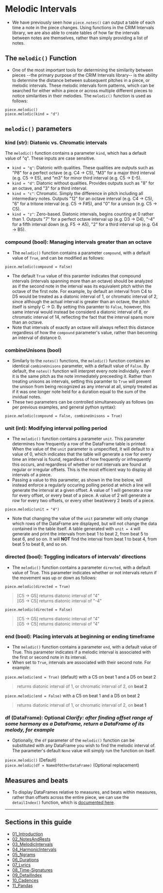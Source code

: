 # Melodic Intervals

  * We have previously seen how `piece.notes()` can output a table of each time a note in the piece changes. Using functions in the CRIM Intervals library, we are also able to create tables of how far the intervals between notes are themselves, rather than simply providing a list of notes.  

## The `melodic()` Function  

  * One of the most important tools for determining the similarity between pieces --the primary purpose of the CRIM Intervals library-- is the ability to determine the distance between subsequent pitches in a piece, or melodic intervals. These melodic intervals form patterns, which can be searched for either wihin a piece or across multiple different pieces to notice similarities in their melodies. The `melodic()` function is used as follows:  

`piece.melodic()`  
`piece.melodic(kind = "d")`  

## `melodic()` parameters  

### kind (str): Diatonic vs. Chromatic intervals

The `melodic()` function contains a parameter `kind`, which has a default value of "q". These inputs are case sensitive.  
  * `kind = "q"`: Diatonic with qualities. These qualities are outputs such as "P8" for a perfect octave (e.g. C4 -> C5), "M3" for a major third interval (e.g. C5 -> E5), and "m3" for minor third interval (e.g. C5 -> E-5).
  * `kind = "d"`: Diatonic without qualities. Provides outputs such as "8" for an octave, and "3" for a third interval.  
  * `kind = "c"`: Chromatic. Simply the difference in pitch including all intermediary notes. Outputs "12" for an octave interval (e.g. C4 -> C5), "6" for a tritone interval (e.g. C5 -> F#5), and "0" for a unison (e.g. C5 -> C5).
  * `kind = "z"`: Zero-based. Diatonic intervals, begins counting at 0 rather than 1. Outputs "7" for a perfect octave interval up (e.g. D3 -> D4), "-4" for a fifth interval down (e.g. F5 -> A5), "2" for a third interval up (e.g. G4 -> B5).  

### compound (bool): Managing intervals greater than an octave  

  * The `melodic()` function contains a parameter `compound`, with a default value of `True`, and can be modified as follows:  

`piece.melodic(compound = False)`

  * The default `True` value of this paramter indicates that compound intervals (intervals spanning more than an octave) should be analyzed as if the second note in the interval was its equivalent pitch within the octave of the first note. For example, by default an interval from C4 to D5 would be treated as a diatonic interval of 1, or chromatic interval of 2, since although the actual interval is greater than an octave, the pitch itself is simply C -> D. By setting this paramter to `False`, however, this same interval would instead be considerd a diatonic interval of 8, or chromatic interval of 14, reflecting the fact that the interval spans more than an octave.  
  * Note that intervals of exactly an octave will always reflect this distance regardless of how the `compound` parameter's value, rather than becoming an interval of distance 0.  

### combineUnisons (bool)  

  * Similarly to the `notes()` functions, the `melodic()` function contains an identical `combineUnisons` parameter, with a default value of `False`. By default, the `notes()` function will interpret every note individally, even if it is the same pitch as the note immediately preceeding it. Rather than treating unisons as intervals, setting this paramter to `True` will prevent the unison from being recognized as any interval at all, simply treated as if it was one longer note held for a duration equal to the sum of the invidual notes.
  * These two parameters can be controlled simultaneously as follows (as per previous examples, and general python syntax):  

`piece.melodic(compound = False, combineUnisons = True)`  

### unit (int): Modifying interval polling period  

  * The `melodic()` function contains a parameter `unit`. This parameter determines how frequently a row of the DataFrame table is printed. When the value of the `unit` parameter is unspecified, it will default to a value of 0, which indicates that the table will generate a row for every time an interval is found, regardless of how frequently or infrequently this occurs, and regardless of whether or not intervals are found at regular or irregular offsets. This is the most efficient way to display all intervals of a piece.  
  * Passing a value to this parameter, as shown in the line below, will instead enforce a regularly occuring polling period at which a line will generate the interval at a given offset. A value of 1 will generate a row for every offset, or every beat of a piece. A value of 2 will generate a row for every two offsets, or every other beat/every 2 beats of a piece.  

`piece.melodic(unit = "4")`  

  * Note that changing the value of the `unit` parameter will only change which rows of the DataFrame are displayed, but will not change the data contained in the table itself. A table generated with `unit = 4` will generate and print the intervals from beat 1 to beat 2, from beat 5 to beat 6, and so on. It will **NOT** find the interval from beat 1 to beat 4, from beat 5 to beat 8, and so on.  

### directed (bool): Toggling indicators of intervals' directions  

  * The `melodic()` function contains a parameter `directed`, with a default value of True. This parameter indicates whether or not intervals return if the movement was up or down as follows:  

`piece.melodic(directed = True)`  
> [C5 -> G5] returns diatonic interval of "4"  
> [G5 -> C5] returns diatonic interval of "-4"  

`piece.melodic(directed = False)`  
> [C5 -> G5] returns diatonic interval of "4"  
> [G5 -> C5] returns diatonic interval of "4"  

### end (bool): Placing intervals at beginning or ending timeframe  

  * The `melodic()` function contains a parameter `end`, with a default value of True. This parameter indicates if a melodic interval is associated with the first or second note in its interval.  
  * When set to `True`, intervals are associated with their second note. For example:  

`piece.melodic(end = True)` (default) with a C5 on beat 1 and a D5 on beat 2  
> returns diatonic interval of 1, or chromatic interval of 2, on **beat 2**  

`piece.melodic(end = False)` with a C5 on beat 1 and a D5 on beat 2  
> returns diatonic interval of 1, or chromatic interval of 2, on **beat 1**  

### df (DataFrame): Optional ***Clarify: after finding offset range of some harmony as a DataFrame, return a DataFrame of its melody, for example***  

  * Optionally, the `df` parameter of the `melodic()` function can be substituted with any DataFrame you wish to find the melodic interval of. The parameter's default `None` value will simply run the function on itself.  

`piece.melodic()` (Default)  
`piece.melodic(df = NameOfOtherDataFrame)` (Optional replacement)  

## Measures and beats  

  * To display DataFrames relative to measures, and beats within measures, rather than offsets across the entire piece, we can use the `detailIndex()` function, which is [documented here](09_DetailIndex.md).  

-----

## Sections in this guide

  * [01_Introduction](01_Introduction.md)
  * [02_NotesAndRests](02_NotesAndRests.md)
  * [03_MelodicIntervals](03_MelodicIntervals.md)
  * [04_HarmonicIntervals](04_HarmonicIntervals.md)
  * [05_Ngrams](05_Ngrams.md)
  * [06_Durations](06_Durations.md)
  * [07_Lyrics](07_Lyrics.md)
  * [08_Time-Signatures](08_TimeSignatures.md)
  * [09_DetailIndex](09_DetailIndex.md)
  * [10_Cadences](10_Cadences.md)
  * [11_Pandas](11_Pandas.md)